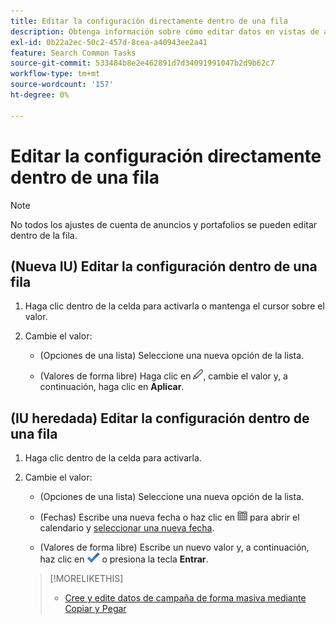 ```yaml
---
title: Editar la configuración directamente dentro de una fila
description: Obtenga información sobre cómo editar datos en vistas de administración dentro de la fila.
exl-id: 0b22a2ec-50c2-457d-8cea-a40943ee2a41
feature: Search Common Tasks
source-git-commit: 533484b8e2e462891d7d34091991047b2d9b62c7
workflow-type: tm+mt
source-wordcount: '157'
ht-degree: 0%

---
```


# Editar la configuración directamente dentro de una fila

>[!NOTE]
>
>No todos los ajustes de cuenta de anuncios y portafolios se pueden editar dentro de la fila.

## (Nueva IU) Editar la configuración dentro de una fila

1. Haga clic dentro de la celda para activarla o mantenga el cursor sobre el valor.

1. Cambie el valor:

   * (Opciones de una lista) Seleccione una nueva opción de la lista.

   * (Valores de forma libre) Haga clic en ![Editar](/help/search-social-commerce/assets/edit-new.png "Editar"), cambie el valor y, a continuación, haga clic en **Aplicar**.


## (IU heredada) Editar la configuración dentro de una fila

1. Haga clic dentro de la celda para activarla.

1. Cambie el valor:

   * (Opciones de una lista) Seleccione una nueva opción de la lista.

   * (Fechas) Escribe una nueva fecha o haz clic en ![Calendario](/help/search-social-commerce/assets/calendar.png "Calendario") para abrir el calendario y [seleccionar una nueva fecha](/help/search-social-commerce/common-tasks/navigation-editing-selection/calendar.md).

   * (Valores de forma libre) Escribe un nuevo valor y, a continuación, haz clic en ![Guardar](/help/search-social-commerce/assets/select.png "Guardar") o presiona la tecla **Entrar**.

   >[!MORELIKETHIS]
   >
   >* [Cree y edite datos de campaña de forma masiva mediante Copiar y Pegar](/help/search-social-commerce/campaign-management/campaigns/copy-paste.md)
